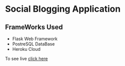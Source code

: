 # Social Blogging Application
<h2>FrameWorks Used</h2>
  <ul>
  <li>Flask Web Framework</li>
  <li>PostreSQL DataBase</li>
  <li>Heroku Cloud</li>
</ul>
To see live
<a href="https://quikblog.herokuapp.com/posts">click here</a>
